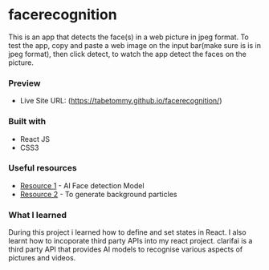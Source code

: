 # facerecognition

This is an app that detects the face(s) in a web picture in jpeg format.
To test the app, copy and paste a web image on the input bar(make sure is is in jpeg format), then click detect, to watch the app detect the faces on the picture.

### Preview

- Live Site URL: (https://tabetommy.github.io/facerecognition/)


### Built with

- React JS
- CSS3

### Useful resources

- [Resource 1](https://www.clarifai.com/models/ai-face-detection) - AI Face detection  Model 
- [Resource 2](https://www.npmjs.com/package/react-particles-js) - To generate background particles


### What I learned

During this project i learned how to define and set states in React. I also learnt how to incoporate third party APIs into my react project. clarifai is a third party API that provides AI models to recognise various aspects of pictures and videos.

